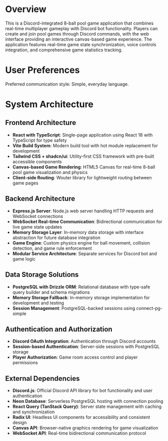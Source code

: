 # Overview

This is a Discord-integrated 8-ball pool game application that combines real-time multiplayer gameplay with Discord bot functionality. Players can create and join pool games through Discord commands, with the web interface providing an interactive canvas-based game experience. The application features real-time game state synchronization, voice controls integration, and comprehensive game statistics tracking.

# User Preferences

Preferred communication style: Simple, everyday language.

# System Architecture

## Frontend Architecture
- **React with TypeScript**: Single-page application using React 18 with TypeScript for type safety
- **Vite Build System**: Modern build tool with hot module replacement for development
- **Tailwind CSS + shadcn/ui**: Utility-first CSS framework with pre-built accessible components
- **Canvas-based Game Rendering**: HTML5 Canvas for real-time 8-ball pool game visualization and physics
- **Client-side Routing**: Wouter library for lightweight routing between game pages

## Backend Architecture
- **Express.js Server**: Node.js web server handling HTTP requests and WebSocket connections
- **WebSocket Real-time Communication**: Bidirectional communication for live game state updates
- **Memory Storage Layer**: In-memory data storage with interface abstraction for future database integration
- **Game Engine**: Custom physics engine for ball movement, collision detection, and game rule enforcement
- **Modular Service Architecture**: Separate services for Discord bot and game logic

## Data Storage Solutions
- **PostgreSQL with Drizzle ORM**: Relational database with type-safe query builder and schema migrations
- **Memory Storage Fallback**: In-memory storage implementation for development and testing
- **Session Management**: PostgreSQL-backed sessions using connect-pg-simple

## Authentication and Authorization
- **Discord OAuth Integration**: Authentication through Discord accounts
- **Session-based Authentication**: Server-side sessions with PostgreSQL storage
- **Player Authorization**: Game room access control and player permissions

## External Dependencies
- **Discord.js**: Official Discord API library for bot functionality and user authentication
- **Neon Database**: Serverless PostgreSQL hosting with connection pooling
- **React Query (TanStack Query)**: Server state management with caching and synchronization
- **Radix UI**: Headless UI components for accessibility and consistent design
- **Canvas API**: Browser-native graphics rendering for game visualization
- **WebSocket API**: Real-time bidirectional communication protocol